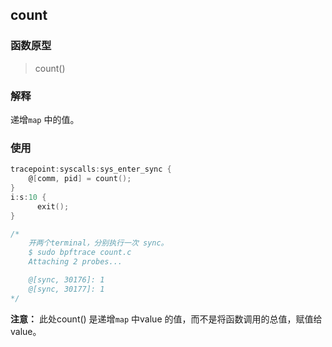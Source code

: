## count

### 函数原型

> count()

### 解释

递增`map` 中的值。

### 使用

```c
tracepoint:syscalls:sys_enter_sync {
	@[comm, pid] = count();
}
i:s:10 {
	  exit();
}

/*
	开两个terminal，分别执行一次 sync。
	$ sudo bpftrace count.c 
	Attaching 2 probes...

	@[sync, 30176]: 1
	@[sync, 30177]: 1
*/
```

**注意：** 此处count() 是递增`map` 中value 的值，而不是将函数调用的总值，赋值给value。

